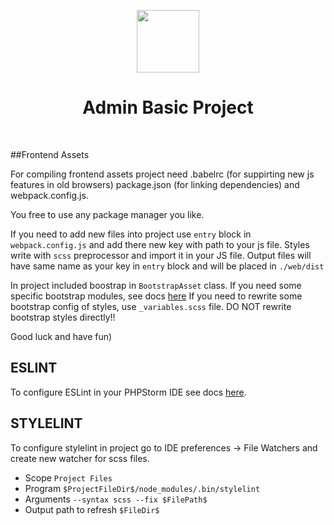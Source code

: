 <p align="center">
    <a href="https://industrialax.com/" target="_blank">
        <img src="https://industrialax.com/images/logo.png" height="100px">
    </a>
    <h1 align="center">Admin Basic Project</h1>
    <br>
</p>

##Frontend Assets

For compiling frontend assets project need .babelrc (for suppirting new js features in old browsers) package.json (for linking dependencies) and webpack.config.js.

You free to use any package manager you like.

If you need to add new files into project use ``entry`` block in ``webpack.config.js`` and add there new key with path to your js file.
Styles write with ``scss`` preprocessor and import it in your JS file. Output files will have same name as your key in ``entry`` block and will be placed in ``./web/dist``

In project included boostrap in ``BootstrapAsset`` class. If you need some specific bootstrap modules, see docs [here](https://getbootstrap.com/docs/4.0/getting-started/webpack/)
If you need to rewrite some bootstrap config of styles, use ``_variables.scss`` file. DO NOT rewrite bootstrap styles directly!!

Good luck and have fun)


## ESLINT

To configure ESLint in your PHPStorm IDE see docs [here](https://stackoverflow.com/questions/46641682/how-to-configure-eslint-auto-fix-on-save-in-webstorm-phpstorm).

## STYLELINT

To configure stylelint in project go to IDE preferences -> 
File Watchers and create new watcher for scss files.

* Scope ``Project Files``
* Program ``$ProjectFileDir$/node_modules/.bin/stylelint``
* Arguments ``--syntax scss --fix $FilePath$``
* Output path to refresh ``$FileDir$``
